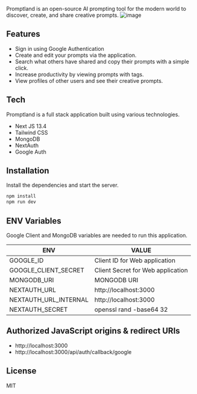 

Promptland is an open-source AI prompting tool for the modern world to discover, create, and share creative prompts.
![image](https://github.com/jagxman/promptland/assets/33289432/21419321-98eb-4a3b-813e-4c556614ca37)


## Features

- Sign in using Google Authentication
- Create and edit your prompts via the application.
- Search what others have shared and copy their prompts with a simple click.
- Increase productivity by viewing prompts with tags.
- View profiles of other users and see their creative prompts.

## Tech

Promptland is a full stack application built using various technologies.

- Next JS 13.4
- Tailwind CSS
- MongoDB
- NextAuth
- Google Auth


## Installation


Install the dependencies and start the server.

```sh
npm install
npm run dev
```

## ENV Variables

Google Client and MongoDB variables are needed to run this application.

| ENV | VALUE |
| ------ | ------ |
| GOOGLE_ID |Client ID for Web application |
| GOOGLE_CLIENT_SECRET | Client Secret for Web application |
| MONGODB_URI | MONGODB URI |
| NEXTAUTH_URL | http://localhost:3000 |
| NEXTAUTH_URL_INTERNAL | http://localhost:3000 |
| NEXTAUTH_SECRET |  openssl rand -base64 32 |


## Authorized JavaScript origins & redirect URIs
- http://localhost:3000
- http://localhost:3000/api/auth/callback/google




## License
MIT

